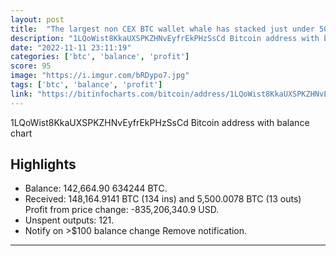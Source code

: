 ```yaml
---
layout: post
title:  "The largest non CEX BTC wallet whale has stacked just under 5000 more Bitcoins in the last 24 hours while the house has been on fire."
description: "1LQoWist8KkaUXSPKZHNvEyfrEkPHzSsCd Bitcoin address with balance chart"
date: "2022-11-11 23:11:19"
categories: ['btc', 'balance', 'profit']
score: 95
image: "https://i.imgur.com/bRDypo7.jpg"
tags: ['btc', 'balance', 'profit']
link: "https://bitinfocharts.com/bitcoin/address/1LQoWist8KkaUXSPKZHNvEyfrEkPHzSsCd"
---
```


1LQoWist8KkaUXSPKZHNvEyfrEkPHzSsCd Bitcoin address with balance chart

## Highlights

- Balance: 142,664.90 634244 BTC.
- Received: 148,164.9141 BTC (134 ins) and 5,500.0078 BTC (13 outs) Profit from price change: -835,206,340.9 USD.
- Unspent outputs: 121.
- Notify on >$100 balance change Remove notification.

---
